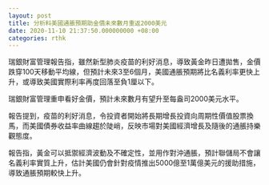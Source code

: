 ```yaml
---
layout: post
title: 分析料美國通脹預期助金價未來數月重返2000美元
date: 2020-11-10 21:37:50.000000000 +08:00
categories: rthk
---
```


瑞銀財富管理報告指，雖然新型肺炎疫苗的利好消息，導致黃金昨日遭拋售，金價跌穿100天移動平均線，但預計未來3至6個月，美國通脹預期將比名義利率更快上升，或導致美國實際利率再度回落至負1厘以下。

瑞銀財富管理重申看好金價，預計未來數月有望升至每盎司2000美元水平。

報告提到，疫苗的利好消息，令投資者開始將長期增長投資向周期性價值股票換馬，而美國債券收益率曲線趨於陡峭，反映市場對美國經濟增長及隨後的通脹持樂觀態度。

報告指，黃金可以抵禦經濟波動及不確定性，並用作對沖通脹，預計聯儲局不會讓名義利率實質上升，估計美國仍會針對疫情推出5000億至1萬億美元的援助措施，導致通脹預期較快上升。
